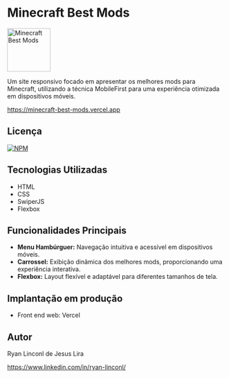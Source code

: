 # Minecraft Best Mods

<img src="https://icons.iconarchive.com/icons/papirus-team/papirus-apps/512/minecraft-icon.png" alt="Minecraft Best Mods" width="100" height="100">

Um site responsivo focado em apresentar os melhores mods para Minecraft, utilizando a técnica MobileFirst para uma experiência otimizada em dispositivos móveis.

https://minecraft-best-mods.vercel.app

## Licença
[![NPM](https://img.shields.io/npm/l/react)](https://github.com/RyanLinconl/atravessando-a-rua/blob/main/LICENSE) 

## Tecnologias Utilizadas
- HTML
- CSS
- SwiperJS
- Flexbox

## Funcionalidades Principais
- **Menu Hambúrguer:** Navegação intuitiva e acessível em dispositivos móveis.
- **Carrossel:** Exibição dinâmica dos melhores mods, proporcionando uma experiência interativa.
- **Flexbox:** Layout flexível e adaptável para diferentes tamanhos de tela.

## Implantação em produção
- Front end web: Vercel

## Autor
Ryan Linconl de Jesus Lira

https://www.linkedin.com/in/ryan-linconl/
